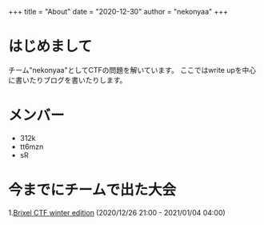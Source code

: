 +++
title = "About"
date = "2020-12-30"
author = "nekonyaa"
+++

# はじめまして

チーム"nekonyaa"としてCTFの問題を解いています。
ここではwrite upを中心に書いたりブログを書いたりします。

# メンバー
* 312k
* tt6mzn
* sR

# 今までにチームで出た大会
1.[Brixel CTF winter edition](https://ctf.brixel.space/) (2020/12/26 21:00 - 2021/01/04 04:00)

